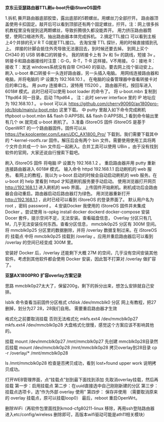 **京东云亚瑟路由器TTL刷u-boot升级iStoreOS固件** 


1.拆机
撕开路由器底部胶垫，露出底部的5颗螺丝。用螺丝刀全部拧开。
路由器顶盖使用卡扣固定。敲开后可以看到顶部还有两个固定螺丝，拧开。注：网上很多拆机教程里没有提到这两颗螺丝，导致折腾很久都没能弄开。
用力挤压路由器筒壁，使网口缩进外壳。抽出路由器本体完成拆机。
2.搞定TTL接口
可以看到主板上4个并排的孔V R T G就是TTL接口。
去淘宝搜 TTL 探针，用的时候直接插到孔上。
焊接的针脚会抵住外壳导致无法塞回去，到时候还要去掉。
到网上买个 CH340 的 USB 转串口的转接卡。
我的转接卡上有 3v 和 5v 的跳线，短接 3v 。
转接卡和路由器接线时注意：G-G，R-T，T-R 这样接。V不用接。
G：接地
R：接收
T：发送
windows系统没有自带 CH340 的驱动，要去网上找个驱动安上。
刷入 u-boot
串口转接卡一头连好路由器，另一头插入电脑。
用网线连接路由器和电脑，并将电脑的 IP 设置为 192.168.10.1 。
在电脑的设备管理器中查看转接卡对应的串口名。
用 putty 连接串口，波特用 115200 。
路由器开机，按回车进入 6018# 模式。此时已经可以使用 boot loader 的命令了。
将 u-boot.mbn 复制到 Tftpd64 同一目录。启动 Tftpd64 。
注：此时 server interface 里的 IP 地址应为 192.168.10.1 。
u-boot 可以从 https://github.com/cherry90060/ax1800pro-jdc/blob/main/u-boot.mbn 这里下载。
中 putty 里敲入如下命令完成刷机
tftpboot u-boot.mbn && flash 0:APPSBL && flash 0:APPSBL_1
看到命令输出里有几个 `OK` 就完成 u-boot 刷机了。
3.准备 iStoreOS 固件
iStoreOS 是基于 OpenWRT 的一个路由器固件。固件可以从 https://fw.koolcenter.com/Lean/JDC_AX1800_Pro/ 下载到。我们需要下载其中的 *-kernel-rootfs.rar 固件。解压后会有两个 bin 文件。需要使用使用工具将两个文件合并成一个 bin 文件后一起刷入。合并工具可以使用 UBin 。由于没有找到软件的官网，大家还说自行搜索下载吧。

刷入 iStoreOS 固件
将电脑 IP 设置为 192.168.1.2 。
重启路由器并用 putty 重新连接路由器进入 6018# 模式。
输入命令 httpd 192.168.1.1 启动刷机的 web 服务。
看网上的教程，我以为 u-boot 启动的时候会自动启动刷机的 web 服务。在 u-boot 的 help 里看到 httpd 才知道刷机服务要手动启动。
使用浏览器打开网页 http://192.168.1.1 进入刷机的 web 界面。
上传固件开始刷机。刷机成功后会路由器会自动重启。路由器启动后路由器灯为绿色。
用浏览器重新打开 http://192.168.1.1 ，此时已经可以看到 iStoreOS 的登录界面了。
默认用户名为 root ，密码 password 。
4.安装Docker
我使用的 iStoreOS 固件并未集成 Docker 。尝试使用 is-opkg install docker dockerd docker-compose 安装 Docer 套件，提示空间不足，无法安装。查看磁盘信息， Overlay 分区只有几M，几乎无法安装任何东西。查看分区信息， mmcblk0p25 分区有 300M 空间。将 mmcblk0p25 分区里的数据删除，并将 /overlay 数据复制过来。在 iStoreOS 的 挂载点 中将 mmcblk0p25 挂载到 /overlay 。应用并重启路由器后可以看到 /overlay 的空间已经变成 300M 里。

安装好 Docker 后，/overlay 还能剩下大概 27M 的空间，几乎没有空间安装其他软件。考虑到其他软件都会使用 Docker 安装，因此暂不打算对 /overlay 做扩容了。


**亚瑟AX1800PRO 扩容overlay方案记录**

思路 mmcblk0p27太大了，保留200g，剩下的拆分出来，想怎么安排就自己安排。

lsblk 命令查看当前固件分区格式
cfdisk  /dev/mmcblk0   分区  网上有教程，把27删掉，划分为27 28，28我们自用。
需要重启路由器才生效

格式化之前要取消挂载 否则无法格式化
mkfs.ext4 /dev/mmcblk0p27
mkfs.ext4 /dev/mmcblk0p28
大盘格式化很慢，感觉这个方案应该不影响其他的。


挂载
mount /dev/mmcblk0p27 /mnt/mmcblk0p27
先创建 mmcblk0p28目录然后挂载
mount /dev/mmcblk0p28 /mnt/mmcblk0p28
拷贝overlay到28目录
cp -r /overlay/* /mnt/mmcblk0p28

ls /mnt/mmcblk0p28    检查是否拷贝成功，看到 lost+found  upper       work 说明拷贝成功。

打开WEB管理界面，点“挂载点”划到最下面找到添加
先取消overlay挂载，然后再挂载
        第一步：启用挂载点
        第二步：在uuid直接选中自己刚刚新建的分区
        第三步：挂载点选项卡，选“作为外部 overlay 使用”
        第四步： 保存并使用 （需要取消原来的 overlay 挂载点，原可以挂载loop0）
最后，reboot 重启OpenWrt。

删除WiFi（再软件包里面找到kmod-cfg80211-linux 移除，再用ssh登陆路由器 进入etc/config/wireless 删除即可，高版本wifi驱动可能是ath11相关模块）
